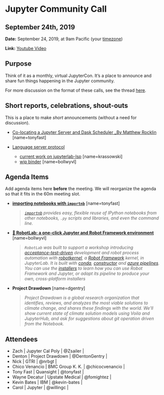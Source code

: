 # Jupyter Community Call

## September 24th, 2019

**Date:** September 24, 2019, at 9am Pacific (your [timezone](https://arewemeetingyet.com/Los%20Angeles/2019-09-24/09:00/Jupyter%20Community%20Call))

**Link:** [Youtube Video](https://youtu.be/so9F-Ha4q4U)

## Purpose

Think of it as a monthly, virtual JupyterCon. It’s a place to announce and share fun things happening in the Jupyter community.

For more discussion on the format of these calls, see the thread [here](https://discourse.jupyter.org/t/reviving-the-all-jupyter-team-meetings/423).

## Short reports, celebrations, shout-outs

This is a place to make *short* announcements (without a need for discussion). 

* [Co-locating a Jupyter Server and Dask Scheduler _By Matthew Rocklin](https://blog.dask.org/2019/09/13/jupyter-on-dask) [name=tonyfast]

* [Language server protocol](https://github.com/jupyterlab/jupyterlab/issues/2163)
  * [current work on jupyterlab-lsp](https://github.com/krassowski/jupyterlab-lsp) [name=krassowski]
  * [wip binder](https://mybinder.org/v2/gh/bollwyvl/jupyterlab-lsp/add-traitlets-proxy?urlpath=lab%2Ftree%2Fexamples%2FPython.ipynb) [name=bollwyvl]

## Agenda Items

Add agenda items here **before** the meeting. We will reorganize the agenda so that it fits in the 60m meeting slot.

* **[importing notebooks with `importnb`](https://gist.github.com/tonyfast/15c6ac8f005a5522291f08d95619e085)** [name=tonyfast]

  > _[`importnb`](https://github.com/deathbeds/importnb) provides easy, flexible reuse of IPython notebooks from other notebooks, `.py` scripts and libraries, and even the command line._

* **[🤖 RobotLab: a one-click Jupyter and Robot Framework environment](https://github.com/robots-from-jupyter/robotlab)** [name=bollwyvl]

  > _`RobotLab` was built to support a workshop introducing [acceptance-test-driven](https://en.wikipedia.org/wiki/Acceptance_testing) development and robot process automation with [robotkernel](https://github.com/robots-from-jupyter/robotkernel), a [Robot Framework](https://robotframework.org/) kernel, in JupyterLab. It is built with [conda](https://github.com/conda/conda), [constructor](https://github.com/conda/constructor) and [azure pipelines](https://azure.microsoft.com/en-us/services/devops/pipelines). You can use the [installers](https://github.com/robots-from-jupyter/robotlab/releases/tag/v2019.9.0) to learn how you can use Robot Framework and Jupyter, or adapt its pipeline to produce your own, cross-platform installers_
  > 

* **Project Drawdown** [name=dgentry]
  > _Project Drawdown is a global research organization that identifies, reviews, and analyzes the most viable solutions to climate change, and shares these findings with the world._
  > _We'll show current state of climate solution models using Voila and JupyterHub, and ask for suggestions about git operation driven from the Notebook._



## Attendees


- Zach     | Jupyter Cal Poly          | @Zsailer        |
- Denton   | Project Drawdown          | @DentonGentry   |
- Nick     | GTRI                      | @nrbgt          |
- Chico Venancio | BMC Group K. K.     | @chicocvenancio |
- Tony Fast | Quansight | @tonyfast |
- Wayne Decatur | Upstate Medical | @fomightez |
- Kevin Bates | IBM | @kevin-bates |
- Carol | Jupyter | @willingc |
